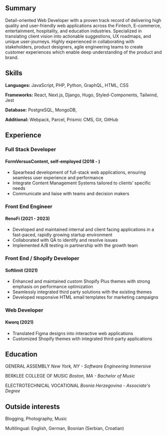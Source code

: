 ## Summary

Detail-oriented Web Developer with a proven track record of delivering high quality and user-friendly web applications across the Fintech, E-commerce, entertainment, hospitality, and education industries. Specialized in translating client vision into actionable suggestions, UX roadmaps, and unique user-journeys. Highly experienced in collaborating with stakeholders, product designers, agile engineering teams to create customer experiences which enable deep understanding of the product and brand. 

## Skills

**Languages:** JavaScript, PHP, Python, GraphQL, HTML, CSS

**Frameworks:** React, Next.js, Django, Hugo, Styled-Components, Tailwind, Jest

**Database:** PostgreSQL, MongoDB, 

**Additional:** Webpack, Parcel, Prismic CMS, Git, GitHub

## Experience 

### Full Stack Developer
#### FormVersusContent, self-employed (2018 - )

* Spearhead development of full-stack web applications, ensuring seamless user experience and performance
* Integrate Content Management Systems tailored to clients’ specific needs
* Communicate and liaise with teams and decision makers

### Front End Engineer
#### RenoFi (2021 - 2023)

* Developed and maintained internal and client facing applications in a fast-paced, rapidly growing startup environment
* Collaborated with QA to identify and resolve issues
* Implemented A/B testing in partnership with the growth team

### Front End / Shopify Developer
#### Softlimit (2021)

* Enhanced and maintained custom Shopify Plus themes with strong emphasis on performance optimization 
* Seamlessly integrated third party solutions with the existing themes 
* Developed responsive HTML email templates for marketing campaigns


### Web Developer
#### Kworq (2021)

* Translated Figma designs into interactive web applications
* Customized Shopify themes with integrated third-party applications

## Education
GENERAL ASSEMBLY *New York, NY - Software Engineering Immersive*

BERKLEE COLLEGE OF MUSIC *Boston, MA - Bachelor of Music*

ELECTROTECHNICAL VOCATIONAL *Bosnia Herzegovina - Associate's Degree*

## Outside interests
Blogging, Photography, Music

Multilingual:  English, German, Bosnian (Serbian, Croatian)

